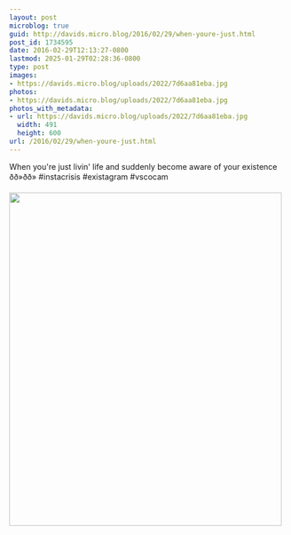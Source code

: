 ```yaml
---
layout: post
microblog: true
guid: http://davids.micro.blog/2016/02/29/when-youre-just.html
post_id: 1734595
date: 2016-02-29T12:13:27-0800
lastmod: 2025-01-29T02:28:36-0800
type: post
images:
- https://davids.micro.blog/uploads/2022/7d6aa81eba.jpg
photos:
- https://davids.micro.blog/uploads/2022/7d6aa81eba.jpg
photos_with_metadata:
- url: https://davids.micro.blog/uploads/2022/7d6aa81eba.jpg
  width: 491
  height: 600
url: /2016/02/29/when-youre-just.html
---
```

When you're just livin' life and suddenly become aware of your existence ðð»ðð» #instacrisis #existagram #vscocam

<img src="/uploads/2022/7d6aa81eba.jpg" width="491" height="600" alt="">
